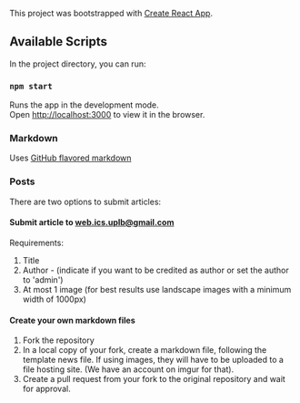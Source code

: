 This project was bootstrapped with [Create React App](https://github.com/facebook/create-react-app).

## Available Scripts

In the project directory, you can run:

### `npm start`

Runs the app in the development mode.<br>
Open [http://localhost:3000](http://localhost:3000) to view it in the browser.


### Markdown

Uses [GitHub flavored markdown](https://github.github.com/gfm/#preliminaries)


### Posts
There are two options to submit articles:

#### Submit article to web.ics.uplb@gmail.com
Requirements:

1. Title
2. Author - (indicate if you want to be credited as author or set the author to 'admin')
3. At most 1 image (for best results use landscape images with a minimum width of 1000px)

#### Create your own markdown files
1. Fork the repository
2. In a local copy of your fork, create a markdown file, following the template news file. If using images, they will have to be uploaded to a file hosting site. (We have an account on imgur for that).
3. Create a pull request from your fork to the original repository and wait for approval.
